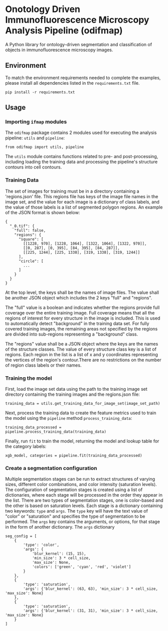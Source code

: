 # Onotology Driven Immunofluorescence Microscopy Analysis Pipeline (odifmap)
A Python library for ontology-driven segmentation and classification of objects in immunofluorescence 
microscopy images.

## Environment
To match the environment requirements needed to complete the examples, please install all
dependencies listed in the `requirements.txt` file.

```
pip install -r requirements.txt
```

## Usage

### Importing `ifmap` modules

The `odifmap` package contains 2 modules used for executing the analysis pipeline: `utils` 
and `pipeline`:

    from odifmap import utils, pipeline

The `utils` module contains functions related to pre- and post-processing, including 
loading the training data and processing the pipeline's structure contours into cell
contours.

### Training Data

The set of images for training must be in a directory containing a 'regions.json' file. 
This regions file has keys of the image file names in the image set, and the value for 
each image is a dictionary of class labels, and the value of those labels is a list of
segmented polygon regions. An example of the JSON format is shown below:

    {
      "_0.tif": {
        "full": false, 
        "regions": {
          "square": [
            [[1228, 970], [1228, 1064], [1322, 1064], [1322, 970]], 
            [[0, 287], [0, 395], [84, 395], [84, 287]], 
            [[225, 1244], [225, 1338], [319, 1338], [319, 1244]]
          ],
          "circle": [
            ...
          ]
        }
      }
    }

At the top level, the keys shall be the names of image files. The value shall be 
another JSON object which includes the 2 keys "full" and "regions". 

The "full" value is a boolean and indicates whether the regions provide full coverage 
over the entire training image. Full coverage means that all the regions of interest 
for every structure in the image is included. This is used to automatically detect 
"background" in the training data set. For fully covered training images, the remaining 
areas not specified by the regions are divided into sub-regions representing a 
"background" class.

The "regions" value shall be a JSON object where the keys are the names of the structure
classes. The value of every structure class key is a list of regions. Each region in the list
is a list of x and y coordinates representing the vertices of the region's contour.There 
are no restrictions on the number of region class labels or their names.

### Training the model

First, load the image set data using the path to the training image set directory 
containing the training images and the regions.json file:

    training_data = utils.get_training_data_for_image_set(image_set_path)

Next, process the training data to create the feature metrics used to train the model 
using the `pipeline` method `process_training_data`:

    training_data_processed = pipeline.process_training_data(training_data)

Finally, run `fit` to train the model, returning the model and lookup table for the 
category labels:

    xgb_model, categories = pipeline.fit(training_data_processed)

### Create a segmentation configuration

Multiple segmentation stages can be run to extract structures of varying sizes, different 
color combinations, and color intensity (saturation levels). The configuration of 
segmentation stages is created using a list of dictionaries, where each stage will 
be processed in the order they appear in the list. There are two types of segmentation
stages, one is color-based and the other is based on saturation levels. Each stage is
a dictionary containing two keywords: `type` and `args`. The `type` key will have the text
value of "color" or "saturation" and specifies the type of segmentation to be performed. 
The `args` key contains the arguments, or options, for that stage in the form of another
dictionary. The `args` dictionary 

    seg_config = [
        {
            'type': 'color',
            'args': {
                'blur_kernel': (15, 15),
                'min_size': 3 * cell_size,
                'max_size': None,
                'colors': ['green', 'cyan', 'red', 'violet']
            }
        },
        {
            'type': 'saturation',
            'args': {'blur_kernel': (63, 63), 'min_size': 3 * cell_size, 'max_size': None}
        },
        {
            'type': 'saturation',
            'args': {'blur_kernel': (31, 31), 'min_size': 3 * cell_size, 'max_size': None}
        }
    ]
